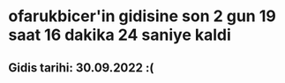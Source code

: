 # ofarukbicer'in gidisine son 2 gun 19 saat 16 dakika 24 saniye kaldi

## Gidis tarihi: 30.09.2022 :(
